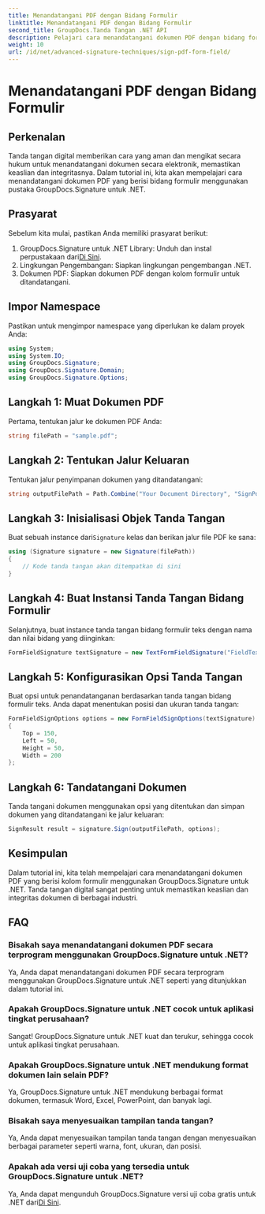 ```yaml
---
title: Menandatangani PDF dengan Bidang Formulir
linktitle: Menandatangani PDF dengan Bidang Formulir
second_title: GroupDocs.Tanda Tangan .NET API
description: Pelajari cara menandatangani dokumen PDF dengan bidang formulir menggunakan GroupDocs.Signature untuk .NET. Pastikan keaslian dan integritas dokumen dengan mudah.
weight: 10
url: /id/net/advanced-signature-techniques/sign-pdf-form-field/
---
```


# Menandatangani PDF dengan Bidang Formulir

## Perkenalan
Tanda tangan digital memberikan cara yang aman dan mengikat secara hukum untuk menandatangani dokumen secara elektronik, memastikan keaslian dan integritasnya. Dalam tutorial ini, kita akan mempelajari cara menandatangani dokumen PDF yang berisi bidang formulir menggunakan pustaka GroupDocs.Signature untuk .NET.
## Prasyarat
Sebelum kita mulai, pastikan Anda memiliki prasyarat berikut:
1.  GroupDocs.Signature untuk .NET Library: Unduh dan instal perpustakaan dari[Di Sini](https://releases.groupdocs.com/signature/net/).
2. Lingkungan Pengembangan: Siapkan lingkungan pengembangan .NET.
3. Dokumen PDF: Siapkan dokumen PDF dengan kolom formulir untuk ditandatangani.

## Impor Namespace
Pastikan untuk mengimpor namespace yang diperlukan ke dalam proyek Anda:
```csharp
using System;
using System.IO;
using GroupDocs.Signature;
using GroupDocs.Signature.Domain;
using GroupDocs.Signature.Options;
```
## Langkah 1: Muat Dokumen PDF
Pertama, tentukan jalur ke dokumen PDF Anda:
```csharp
string filePath = "sample.pdf";
```
## Langkah 2: Tentukan Jalur Keluaran
Tentukan jalur penyimpanan dokumen yang ditandatangani:
```csharp
string outputFilePath = Path.Combine("Your Document Directory", "SignPdfWithFormField", "SignedWithFormField.pdf");
```
## Langkah 3: Inisialisasi Objek Tanda Tangan
 Buat sebuah instance dari`Signature` kelas dan berikan jalur file PDF ke sana:
```csharp
using (Signature signature = new Signature(filePath))
{
    // Kode tanda tangan akan ditempatkan di sini
}
```
## Langkah 4: Buat Instansi Tanda Tangan Bidang Formulir
Selanjutnya, buat instance tanda tangan bidang formulir teks dengan nama dan nilai bidang yang diinginkan:
```csharp
FormFieldSignature textSignature = new TextFormFieldSignature("FieldText", "Value1");
```
## Langkah 5: Konfigurasikan Opsi Tanda Tangan
Buat opsi untuk penandatanganan berdasarkan tanda tangan bidang formulir teks. Anda dapat menentukan posisi dan ukuran tanda tangan:
```csharp
FormFieldSignOptions options = new FormFieldSignOptions(textSignature)
{
    Top = 150,
    Left = 50,
    Height = 50,
    Width = 200
};
```
## Langkah 6: Tandatangani Dokumen
Tanda tangani dokumen menggunakan opsi yang ditentukan dan simpan dokumen yang ditandatangani ke jalur keluaran:
```csharp
SignResult result = signature.Sign(outputFilePath, options);
```

## Kesimpulan
Dalam tutorial ini, kita telah mempelajari cara menandatangani dokumen PDF yang berisi kolom formulir menggunakan GroupDocs.Signature untuk .NET. Tanda tangan digital sangat penting untuk memastikan keaslian dan integritas dokumen di berbagai industri.
## FAQ
### Bisakah saya menandatangani dokumen PDF secara terprogram menggunakan GroupDocs.Signature untuk .NET?
Ya, Anda dapat menandatangani dokumen PDF secara terprogram menggunakan GroupDocs.Signature untuk .NET seperti yang ditunjukkan dalam tutorial ini.
### Apakah GroupDocs.Signature untuk .NET cocok untuk aplikasi tingkat perusahaan?
Sangat! GroupDocs.Signature untuk .NET kuat dan terukur, sehingga cocok untuk aplikasi tingkat perusahaan.
### Apakah GroupDocs.Signature untuk .NET mendukung format dokumen lain selain PDF?
Ya, GroupDocs.Signature untuk .NET mendukung berbagai format dokumen, termasuk Word, Excel, PowerPoint, dan banyak lagi.
### Bisakah saya menyesuaikan tampilan tanda tangan?
Ya, Anda dapat menyesuaikan tampilan tanda tangan dengan menyesuaikan berbagai parameter seperti warna, font, ukuran, dan posisi.
### Apakah ada versi uji coba yang tersedia untuk GroupDocs.Signature untuk .NET?
 Ya, Anda dapat mengunduh GroupDocs.Signature versi uji coba gratis untuk .NET dari[Di Sini](https://releases.groupdocs.com/).
